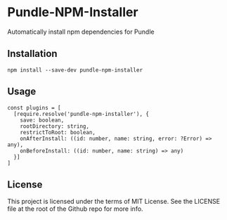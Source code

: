 # Pundle-NPM-Installer

Automatically install npm dependencies for Pundle

## Installation

```
npm install --save-dev pundle-npm-installer
```

## Usage

```
const plugins = [
  [require.resolve('pundle-npm-installer'), {
    save: boolean,
    rootDirectory: string,
    restrictToRoot: boolean,
    onAfterInstall: ((id: number, name: string, error: ?Error) => any),
    onBeforeInstall: ((id: number, name: string) => any)
  }]
]
```

## License

This project is licensed under the terms of MIT License. See the LICENSE file at the root of the Github repo for more info.
